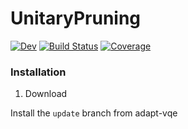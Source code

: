 # UnitaryPruning 

<!-- [![Stable](https://img.shields.io/badge/docs-stable-blue.svg)](https://nmayhall-vt.github.io/UnitaryPruning/stable/) -->
[![Dev](https://img.shields.io/badge/docs-dev-blue.svg)](https://nmayhall-vt.github.io/UnitaryPruning/dev/)
[![Build Status](https://github.com/nmayhall-vt/UnitaryPruning/actions/workflows/CI.yml/badge.svg?branch=main)](https://github.com/nmayhall-vt/UnitaryPruning/actions/workflows/CI.yml?query=branch%3Amain)
[![Coverage](https://codecov.io/gh/nmayhall-vt/UnitaryPruning/branch/main/graph/badge.svg)](https://codecov.io/gh/nmayhall-vt/UnitaryPruning)

### Installation
1. Download

Install the `update` branch from adapt-vqe


